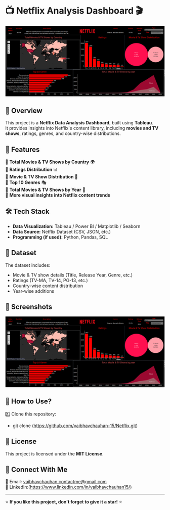 # 📺 Netflix Analysis Dashboard 🎬  

![Netflix Dashboard](image.png)  

## 📌 Overview  
This project is a **Netflix Data Analysis Dashboard**, built using **Tableau**.  
It provides insights into Netflix's content library, including **movies and TV shows**, ratings, genres, and country-wise distributions.  

## 🚀 Features  
🔹 **Total Movies & TV Shows by Country** 🌍  
🔹 **Ratings Distribution** 📊  
🔹 **Movie & TV Show Distribution** 🍿  
🔹 **Top 10 Genres** 🎭  
🔹 **Total Movies & TV Shows by Year** 📅  
🔹 **More visual insights into Netflix content trends**  

## 🛠️ Tech Stack  
- **Data Visualization:** Tableau / Power BI / Matplotlib / Seaborn  
- **Data Source:** Netflix Dataset (CSV, JSON, etc.)  
- **Programming (if used):** Python, Pandas, SQL  

## 📂 Dataset  
The dataset includes:  
- Movie & TV show details (Title, Release Year, Genre, etc.)  
- Ratings (TV-MA, TV-14, PG-13, etc.)  
- Country-wise content distribution  
- Year-wise additions  

## 📸 Screenshots  
![Netflix Analysis](image.png)  

## 📌 How to Use?  
1️⃣ Clone this repository:  
- git clone (https://github.com/vaibhavchauhan-15/Netflix.git)

## 📜 License  
This project is licensed under the **MIT License**.  

## 🔗 Connect With Me  
📧 Email: vaibhavchauhan.contactme@gmail.com  
🔗 LinkedIn:(https://www.linkedin.com/in/vaibhavchauhan15/) 

---

⭐ **If you like this project, don't forget to give it a star!** ⭐  

